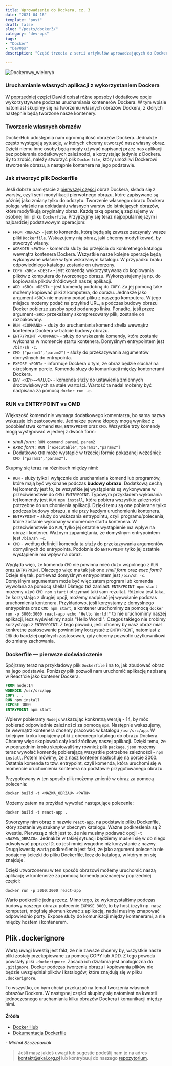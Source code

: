 ```yaml
---
title: Wprowadzenie do Dockera, cz. 3 
date: "2021-04-16"
template: "post"
draft: false 
slug: "/posts/docker3/"
category: "dev-ops"
tags:
- "Docker"
- "DevOps"
description: "Część trzecia z serii artykułów wprowadzających do Dockera"

---
```


![Dockerowy_wieloryb](/media/docker.png)

### Uruchamianie własnych aplikacji z wykorzystaniem Dockera

W [poprzedniej części](/posts/docker2/) Dawid opisał różne sposoby i dodatkowe opcje wykorzystywane podczas uruchamiania
kontenerów Dockera. W tym wpisie natomiast skupimy się na tworzeniu własnych obrazów Dockera, z których następnie będą
tworzone nasze kontenery.

### Tworzenie własnych obrazów

DockerHub udostępnia nam ogromną ilość obrazów Dockera. Jednakże często występują sytuacje, w których chcemy
utworzyć nasz własny obraz. Dzięki niemu inne osoby będą mogły używać napisanej przez nas aplikacji bez pobierania
dodatkowych zależności, a korzystając jedynie z Dockera. By to zrobić, należy stworzyć plik `Dockerfile`,
który umożliwi Dockerowi stworzenie obrazu, a następnie kontenera na jego podstawie.

### Jak stworzyć plik Dockerfile

Jeśli dobrze pamiętacie z [pierwszej części](/posts/docker1/) obraz Dockera, składa się z warstw, czyli serii
modyfikacji pierwotnego obrazu, które zapisywane są później jako zmiany tylko do odczytu. Tworzenie własnego obrazu
Dockera polega właśnie na dokładaniu własnych warstw do istniejących obrazów, które modyfikują oryginalny obraz. Każdą
taką operację zapisujemy w osobnej linii pliku `Dockerfile`. Przyjrzyjmy się teraz najpopularniejszym i najbardziej
podstawowym operacjom:

- `FROM <OBRAZ>` - jest to komenda, którą będą się zawsze zaczynały wasze pliki `Dockerfile`. Wskazujemy nią obraz, jaki
  chcemy modyfikować, by stworzyć własny.
- `WORKDIR <PATH>` - komenda służy do przejścia do konkretnego katalogu wewnątrz kontenera Dockera. Wszystkie nasze
  kolejne operacje będą wykonywane właśnie w tym wskazanym katalogu. W przypadku braku odpowiedniego katalogu zostanie
  on utworzony.
- `COPY <SRC> <DEST>` - jest komendą wykorzystywaną do kopiowania plików z komputera do tworzonego obrazu.
  Wykorzystujemy ją np. do kopiowania plików źródłowych naszej aplikacji.
- `ADD <SRC> <DEST>` - jest komendą podobną do `COPY`. Za jej pomocą take możemy kopiować pliki z komputera, do obrazu.
  Jednakże jako argument `<SRC>` nie musimy podać pliku z naszego komputera. W jego miejscu możemy podać na przykład
  URL, a podczas budowy obrazu Docker pobierze zasoby spod podanego linku. Ponadto, jeśli przez argument `<SRC>`
  przekażemy skompresowany plik, zostanie on rozpakowany.
- `RUN <COMMAND>` - służy do uruchamiania komend shella wewnątrz kontenera Dockera w trakcie budowy obrazu.
- `ENTRYPOINT <COMMAND>` - służy do wskazania komendy, która zostanie wykonana w momencie startu kontenera. Domyślnym
  entrypointem jest `/bin/sh -c`.
- `CMD ["param1","param2"]` - służy do przekazywania argumentów domyślnych do entrypointa.
- `EXPOSE <PORT>` - informuje Dockera o tym, że obraz będzie słuchał na określonym porcie. Komenda służy do komunikacji
  między kontenerami Dockera.
- `ENV <KEY>=<VALUE>` - komenda służy do ustawienia zmiennych środowiskowych na stałe wartości. Wartość ta nadal możemy
  być nadpisana za pomocą `docker run -e`.

### RUN vs ENTRYPOINT vs CMD

Większość komend nie wymaga dodatkowego komentarza, bo sama nazwa wskazuje ich zastosowanie. Jednakże pewne kłopoty mogą
wynikać z podobieństwa komend `RUN`, `ENTRYPOINT` oraz `CMD`. Wszystkie trzy komendy mogą występować w jednej z dwóch
form:

- *shell form* : `RUN command param1 param2`
- *exec form* : `RUN ["executable","param1","param2"]`
- Dodatkowo `CMD` może wystąpić w trzeciej formie pokazanej wcześniej: `CMD ["param1","param2"]`.

Skupmy się teraz na różnicach między nimi:

- `RUN` - służy tylko i wyłącznie do uruchamiania komend lub programów, które mają być wykonane podczas **budowy
  obrazu**. Dodatkową cechą tej komendy jest to, że wszystkie jej wystąpienia są wykonywane w przeciwieństwie do `CMD`
  i `ENTRYPOINT`. Typowym przykładem wykonania tej komendy jest `RUN npm install`, która pobiera wszystkie zależności
  potrzebne do uruchomienia aplikacji. Dzięki temu są one pobierane tylko podczas budowy obrazu, a nie przy każdym
  uruchomieniu kontenera.
- `ENTRYPOINT` - służy do wskazania entrypointu, czyli programu/polecenia, które zostanie wykonany w momencie startu
  kontenera. W przeciwieństwie do `RUN`, tylko jej ostatnie wystąpienie ma wpływ na obraz i kontener. Ważnym
  zapamiętania, że domyślnym entrypointem jest `/bin/sh -c`.
- `CMD` - według definicji komenda ta służy do przekazywania argumentów domyślnych do entrypointa. Podobnie do `ENTRYPOINT`
  tylko jej ostatnie wystąpienie ma wpływ na obraz.


Wygląda więc, że komenda `CMD` nie powinna mieć dużo wspólnego z `RUN` oraz `ENTRYPOINT`. Dlaczego więc ma tak jak one 
*shell form* oraz *exec form*? Dzieje się tak, ponieważ domyślnym entrypointem jest `/bin/sh -c`. Domyślnym argumentem
może być więc zatem program lub komenda wywołana za pomocą shella!
Dlatego też zamiast: `ENTRYPOINT npm start` możemy użyć `CMD npm start` i otrzymać taki sam rezultat. Różnica jest taka,
że korzystając z drugiej opcji, możemy nadpisać jej wywołanie podczas uruchomienia kontenera. Przykładowo, jeśli
korzystamy z domyślnego entrypointa oraz `CMD npm start`, a kontener uruchomimy za pomocą
`docker run -p 3000:3000 react-app echo "Hello World!"` to nie uruchomimy naszej aplikacji, lecz wyświetlimy napis "Hello World!".
Czegoś takiego nie zrobimy korzystając z `ENTRYPOINT`. Z tego powodu, jeśli chcemy by nasz obraz miał
konkretne zastosowanie powinniśmy korzystać z `ENTRYPOINT`, natomiast z `CMD` do bardziej ogólnych zastosowań, gdy
chcemy pozwolić użytkownikowi do zmiany zachowania.

### Dockerfile — pierwsze doświadczenie

Spójrzmy teraz na przykładowy plik `Dockerfile` i na to, jak zbudować obraz na jego podstawie. Poniższy plik pozwoli nam
uruchomić aplikację napisaną w React'cie jako kontener Dockera.

```dockerfile
FROM node:14
WORKDIR /usr/src/app
COPY . .
RUN npm install
EXPOSE 3000
ENTRYPOINT npm start
```

Wpierw pobieramy `Nodejs` wskazując konkretną wersję - 14, by móc pobierać odpowiednie zależności za pomocą `npm`.
Następnie wskazujemy, że wewnątrz kontenera chcemy pracować w katalogu `/usr/src/app`. W kolejnym kroku kopiujemy pliki
z obecnego katalogu do obrazu Dockera. Chcemy więc skopiować cały kod źródłowy naszej aplikacji. Dzięki temu, że w
poprzednim kroku skopiowaliśmy również plik `package.json` możemy teraz wywołać komendę pobierającą wszystkie potrzebne
zależności - `npm install`. Potem mówimy, że z nasz kontener nasłuchuje na porcie 3000. Ostatnia komenda to tzw.
entrypoint, czyli komenda, która uruchomi się w momencie uruchomienia kontenera na podstawie przygotowanego obrazu.

Przygotowany w ten sposób plik możemy zmienić w obraz za pomocą polecenia:

```
docker build -t <NAZWA_OBRZAU> <PATH>
```

Możemy zatem na przykład wywołać następujące polecenie:

```
docker build -t react-app .
```

Stworzymy nim obraz o nazwie `react-app`, na podstawie pliku Dockerfile, który zostanie wyszukany w obecnym katalogu.
Ważne podkreślenia są 2 kwestie. Pierwszą z nich jest to, że nie musimy podawać opcji `-t <NAZWA_OBRAZU>`. Jednakże w
takiej sytuacji będziemy musieli się w do niego odwoływać poprzez ID, co jest mniej wygodne niż korzystanie z nazwy.
Drugą kwestią wartą podkreślenia jest fakt, że jako argument polecenia nie podajemy ścieżki do pliku Dockerfile, lecz do
katalogu, w którym on się znajduje.

Dzięki utworzonemu w ten sposób obrazowi możemy uruchomić naszą aplikację w kontenerze za pomocą komendy poznanej w
poprzedniej części:

```
docker run -p 3000:3000 react-app
```

Warto podkreślić jedną rzecz. Mimo tego, że wykorzystaliśmy podczas budowy naszego obrazu polecenie `EXPOSE 3000`, to by
host (czyli np. nasz komputer), mógł się skomunikować z aplikacją, nadal musimy zmapować odpowiednio porty. Expose służy
do komunikacji między kontenerami, a nie między hostem i kontenerem.

## Plik .dockerignore

Wartą uwagi kwestią jest fakt, że nie zawsze chcemy by, wszystkie nasze pliki zostały przekopiowane za pomocą COPY lub
ADD. Z tego powodu powstały pliki `.dockerignore`. Zasada ich działania jest analogiczna do `.gitignore`. Docker podczas
tworzenia obrazu i kopiowania plików nie będzie uwzględniał plików i katalogów, które znajdują się w
pliku `.dockerignore`.

To wszystko, co bym chciał przekazać na temat tworzenia własnych obrazów Dockera. W następnej części skupimy się
natomiast na kwestii jednoczesnego uruchamiania kilku obrazów Dockera i komunikacji między nimi.

#### Źródła

* [Docker Hub](https://hub.docker.com/)
* [Dokumentacja Dockerfile](https://docs.docker.com/engine/reference/builder/)

*- Michał Szczepaniak*

> Jeśli masz jakieś uwagi lub sugestie podeślij nam je na adres [kontakt@akai.org.pl](mailto:kontakt@akai.org.pl) lub kontrybuuj do naszego [repozytorium](https://github.com/akai-org/blog).
